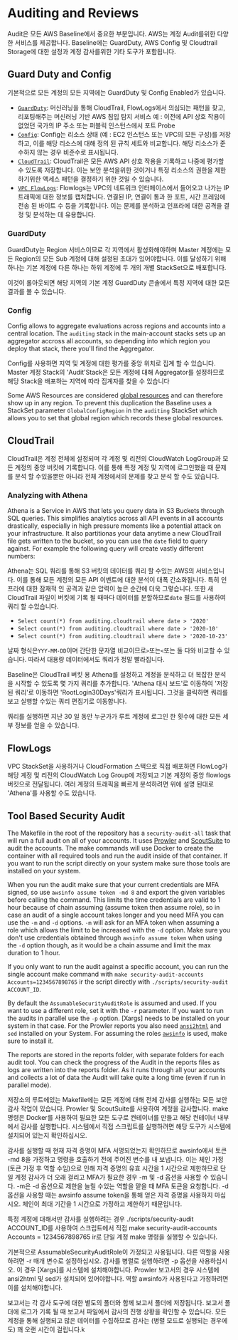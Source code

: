 # Auditing and Reviews

Audit은 모든 AWS Baseline에서 중요한 부분입니다. AWS는 계정 Audit를위한 다양한 서비스를 제공합니다. Baseline에는 GuardDuty, AWS Config 및 Cloudtrail Storage에 대한 설정과 계정 감사를위한 기타 도구가 포함됩니다.

## Guard Duty and Config

기본적으로 모든 계정의 모든 지역에는 GuardDuty 및 Config Enabled가 있습니다.

* [`GuardDuty`](https://aws.amazon.com/guardduty/): 머신러닝을 통해 CloudTrail, FlowLogs에서 의심되는 패턴을 찾고, 리포팅해주는 머신러닝 기반 AWS 침입 탐지 서비스   예 : 이전에 API 상호 작용이 없었던 국가의 IP 주소 또는 퍼블릭 인스턴스에서 포트 Probe
* [`Config`](https://aws.amazon.com/config/): Config는 리소스 상태 (예 : EC2 인스턴스 또는 VPC의 모든 구성)를 저장하고, 이를 해당 리소스에 대해 정의 된 규칙 세트와 비교합니다. 해당 리소스가 준수하지 않는 경우 비준수로 표시됩니다.
* [`CloudTrail`](https://aws.amazon.com/cloudtrail/): CloudTrail은 모든 AWS API 상호 작용을 기록하고 나중에 평가할 수 있도록 저장합니다. 이는 보안 분석을위한 것이거나 특정 리소스의 권한을 제한하기위한 액세스 패턴을 결정하기 위한 것일 수 있습니다. 
* [`VPC FlowLogs`](https://docs.aws.amazon.com/vpc/latest/userguide/flow-logs.html): Flowlogs는 VPC의 네트워크 인터페이스에서 들어오고 나가는 IP 트래픽에 대한 정보를 캡처합니다. 연결된 IP, 연결이 통과 한 포트, 시간 프레임에 전송 된 바이트 수 등을 기록합니다. 이는 문제를 분석하고 인프라에 대한 공격을 결정 및 분석하는 데 유용합니다.

### GuardDuty

GuardDuty는 Region 서비스이므로 각 지역에서 활성화해야하며 Master 계정에는 모든 Region의 모든 Sub 계정에 대해 설정된 초대가 있어야합니다. 이를 달성하기 위해 하나는 기본 계정에 다른 하나는 하위 계정에 두 개의 개별 StackSet으로 배포합니다.

이것이 롤아웃되면 해당 지역의 기본 계정 GuardDuty 콘솔에서 특정 지역에 대한 모든 결과를 볼 수 있습니다.

### Config 

Config allows to aggregate evaluations across regions and accounts into a central location. The `auditing` stack in the main-account stacks sets up an aggregator accross all accounts, so depending into which region you deploy that stack, there you'll find the Aggregator.   

Config를 사용하면 지역 및 계정에 대한 평가를 중앙 위치로 집계 할 수 있습니다. Master 계정 Stack의 'Audit'Stack은 모든 계정에 대해 Aggregator를 설정하므로 해당 Stack을 배포하는 지역에 따라 집계자를 찾을 수 있습니다

Some AWS Resources are considered [global resources](https://docs.aws.amazon.com/config/latest/developerguide/select-resources.html) and can therefore show up in any region. To prevent this duplication the Baseline uses a StackSet parameter `GlobalConfigRegion` in the `auditing` StackSet which allows you to set that global region which records these global resources.

## CloudTrail

CloudTrail은 계정 전체에 설정되며 각 계정 및 리전의 CloudWatch LogGroup과 모든 계정의 중앙 버킷에 기록합니다. 이를 통해 특정 계정 및 지역에 로그인했을 때 문제를 분석 할 수있을뿐만 아니라 전체 계정에서의 문제를 찾고 분석 할 수도 있습니다.

### Analyzing with Athena

Athena is a Service in AWS that lets you query data in S3 Buckets through SQL queries. This simplifies analytics across all API events in all accounts drastically, especially in high pressure moments like a potential attack on your infrastructure. It also partitionas your data anytime a new CloudTrail file gets written to the bucket, so you can use the `date` field to query against. For example the following query will create vastly different numbers:

Athena는 SQL 쿼리를 통해 S3 버킷의 데이터를 쿼리 할 수있는 AWS의 서비스입니다. 이를 통해 모든 계정의 모든 API 이벤트에 대한 분석이 대폭 간소화됩니다. 특히 인프라에 대한 잠재적 인 공격과 같은 압력이 높은 순간에 더욱 그렇습니다. 또한 새 CloudTrail 파일이 버킷에 기록 될 때마다 데이터를 분할하므로`date` 필드를 사용하여 쿼리 할 수 ​​있습니다.

* `Select count(*) from auditing.cloudtrail where date > '2020'`
* `Select count(*) from auditing.cloudtrail where date > '2020-10'`
* `Select count(*) from auditing.cloudtrail where date > '2020-10-23'`

날짜 형식은`YYY-MM-DD`이며 간단한 문자열 비교이므로`>`또는`<`또는 둘 다와 비교할 수 있습니다. 따라서 대용량 데이터에서도 쿼리가 정말 빨라집니다.

Baseline은 CloudTrail 버킷 용 Athena를 설정하고 계정을 분석하고 더 복잡한 분석을 시작할 수 있도록 몇 가지 쿼리를 추가합니다. 'Athena 대시 보드'로 이동하여 '저장된 쿼리'로 이동하면 'RootLogin30Days'쿼리가 표시됩니다. 그것을 클릭하면 쿼리를보고 실행할 수있는 쿼리 편집기로 이동합니다.

쿼리를 실행하면 지난 30 일 동안 누군가가 루트 계정에 로그인 한 횟수에 대한 모든 세부 정보를 얻을 수 있습니다.



## FlowLogs
VPC StackSet을 사용하거나 CloudFormation 스택으로 직접 배포하면 FlowLog가 해당 계정 및 리전의 CloudWatch Log Group에 저장되고 기본 계정의 중앙 flowlogs 버킷으로 전달됩니다. 여러 계정의 트래픽을 빠르게 분석하려면 위에 설명 된대로 'Athena'를 사용할 수도 있습니다.

## Tool Based Security Audit

The Makefile in the root of the repository has a `security-audit-all` task that will run a full audit on all of your accounts. It uses [Prowler](https://github.com/toniblyx/prowler) and [ScoutSuite](https://github.com/nccgroup/ScoutSuite) to audit the accounts. The make commands will use Docker to create the container with all required tools and run the audit inside of that container. If you want to run the script directly on your system make sure those tools are installed on your system.


When you run the audit make sure that your current credentials are MFA signed, so use `awsinfo assume token -md 8` and export the given variables before calling the command. This limits the time credentials are valid to 1 hour because of chain assuming (assume token then assume role), so in case an audit of a single account takes longer and you need MFA you can use the `-m` and `-d` options. `-m` will ask for an MFA token when assuming a role which allows the limit to be increased with the `-d` option. Make sure you don't use credentials obtained through `awsinfo assume token` when using the `-d` option though, as it would be a chain assume and limit the max duration to 1 hour. 

If you only want to run the audit against a specific account, you can run the single account make command with `make security-audit-accounts Accounts=1234567898765` ir the script directly with `./scripts/security-audit ACCOUNT_ID`.

By default the `AssumableSecurityAuditRole` is assumed and used. If you want to use a different role, set it with the `-r` parameter. If you want to run the audits in parallel use the `-p` option. [Xargs] needs to be installed on your system in that case. For the Prowler reports you also need [`ansi2html`](https://pypi.org/project/ansi2html/) and `sed` installed on your System. For assuming the roles [`awsinfo`](https://theserverlessway.com/tools/awsinfo/) is used, make sure to install it.

The reports are stored in the reports folder, with separate folders for each audit tool. You can check the progress of the Audit in the reports files as logs are written into the reports folder. As it runs through all your accounts and collects a lot of data the Audit will take quite a long time (even if run in parallel mode).

저장소의 루트에있는 Makefile에는 모든 계정에 대해 전체 감사를 실행하는 모든 보안 감사 작업이 있습니다. Prowler 및 ScoutSuite를 사용하여 계정을 감사합니다. make 명령은 Docker를 사용하여 필요한 모든 도구로 컨테이너를 만들고 해당 컨테이너 내부에서 감사를 실행합니다. 시스템에서 직접 스크립트를 실행하려면 해당 도구가 시스템에 설치되어 있는지 확인하십시오.

감사를 실행할 때 현재 자격 증명이 MFA 서명되었는지 확인하므로 awsinfo에서 토큰 -md 8을 가정하고 명령을 호출하기 전에 주어진 변수를 내 보냅니다. 이는 체인 가정 (토큰 가정 후 역할 수임)으로 인해 자격 증명의 유효 시간을 1 시간으로 제한하므로 단일 계정 감사가 더 오래 걸리고 MFA가 필요한 경우 -m 및 -d 옵션을 사용할 수 있습니다. -m은 -d 옵션으로 제한을 늘릴 수있는 역할을 맡을 때 MFA 토큰을 요청합니다. -d 옵션을 사용할 때는 awsinfo assume token을 통해 얻은 자격 증명을 사용하지 마십시오. 체인이 최대 기간을 1 시간으로 가정하고 제한하기 때문입니다.

특정 계정에 대해서만 감사를 실행하려는 경우 ./scripts/security-audit ACCOUNT_ID를 사용하여 스크립트에서 직접 make security-audit-accounts Accounts = 1234567898765 ir로 단일 계정 make 명령을 실행할 수 있습니다.

기본적으로 AssumableSecurityAuditRole이 가정되고 사용됩니다. 다른 역할을 사용하려면 -r 매개 변수로 설정하십시오. 감사를 병렬로 실행하려면 -p 옵션을 사용하십시오. 이 경우 [Xargs]를 시스템에 설치해야합니다. Prowler 보고서의 경우 시스템에 ansi2html 및 sed가 설치되어 있어야합니다. 역할 awsinfo가 사용된다고 가정하려면이를 설치해야합니다.

보고서는 각 감사 도구에 대한 별도의 폴더와 함께 보고서 폴더에 저장됩니다. 보고서 폴더에 로그가 기록 될 때 보고서 파일에서 감사의 진행 상황을 확인할 수 있습니다. 모든 계정을 통해 실행되고 많은 데이터를 수집하므로 감사는 (병렬 모드로 실행되는 경우에도) 꽤 오랜 시간이 걸립니다.k
